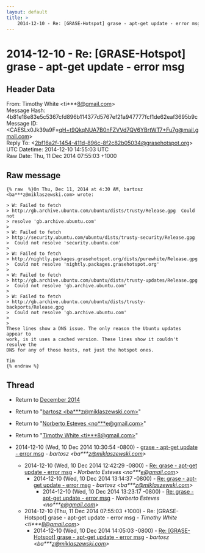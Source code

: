 ```yaml
---
layout: default
title: >
    2014-12-10 - Re: [GRASE-Hotspot] grase - apt-get update - error msg
---
```


# 2014-12-10 - Re: [GRASE-Hotspot] grase - apt-get update - error msg

## Header Data

From: Timothy White \<ti***8@gmail.com\><br>
Message Hash: 4b81e18e83e5c5367cfd896b114377d5767ef21a947777fcf1de62eaf3695b9c<br>
Message ID: \<CAESLx0Jk39a9F=qH+t9QkqNUA7B0nFZVVd7QV6YBrtWT7+Fu7g@mail.gmail.com\><br>
Reply To: \<2bf16a2f-1454-411d-896c-8f2c82b05034@grasehotspot.org\><br>
UTC Datetime: 2014-12-10 14:55:03 UTC<br>
Raw Date: Thu, 11 Dec 2014 07:55:03 +1000<br>

## Raw message

```
{% raw  %}On Thu, Dec 11, 2014 at 4:30 AM, bartosz <ba***z@miklaszewski.com> wrote:

> W: Failed to fetch
> http://gb.archive.ubuntu.com/ubuntu/dists/trusty/Release.gpg  Could not
> resolve 'gb.archive.ubuntu.com'
>
> W: Failed to fetch
> http://security.ubuntu.com/ubuntu/dists/trusty-security/Release.gpg
>  Could not resolve 'security.ubuntu.com'
>
> W: Failed to fetch
> http://nightly.packages.grasehotspot.org/dists/purewhite/Release.gpg
>  Could not resolve 'nightly.packages.grasehotspot.org'
>
> W: Failed to fetch
> http://gb.archive.ubuntu.com/ubuntu/dists/trusty-updates/Release.gpg
>  Could not resolve 'gb.archive.ubuntu.com'
>
> W: Failed to fetch
> http://gb.archive.ubuntu.com/ubuntu/dists/trusty-backports/Release.gpg
>  Could not resolve 'gb.archive.ubuntu.com'
>
>
These lines show a DNS issue. The only reason the Ubuntu updates appear to
work, is it uses a cached version. These lines show it couldn't resolve the
DNS for any of those hosts, not just the hotspot ones.

Tim
{% endraw %}
```

## Thread

+ Return to [December 2014](/archive/2014/12)

+ Return to "[bartosz <ba***z<span>@</span>miklaszewski.com>](/authors/ba___z_at_miklaszewski_com)"
+ Return to "[Norberto Esteves <no***e<span>@</span>gmail.com>](/authors/no___e_at_gmail_com)"
+ Return to "[Timothy White <ti***8<span>@</span>gmail.com>](/authors/ti___8_at_gmail_com)"

+ 2014-12-10 (Wed, 10 Dec 2014 10:30:54 -0800) - [grase - apt-get update - error msg](/archive/2014/12/18809d15cdab4b75a317370275083f376595c266a9d85890ecf8b5edd7758b18) - _bartosz \<ba***z@miklaszewski.com\>_
  + 2014-12-10 (Wed, 10 Dec 2014 12:42:29 -0800) - [Re: grase - apt-get update - error msg](/archive/2014/12/3357b01fda5ac275433d2ce6da4f8a906bfeb5e4a91433d216928198c7254066) - _Norberto Esteves \<no***e@gmail.com\>_
    + 2014-12-10 (Wed, 10 Dec 2014 13:14:37 -0800) - [Re: grase - apt-get update - error msg](/archive/2014/12/7a654bacaa4b7ca0b50ae03319f881ae72b2be9c94e5ec729a4565951d3c08b9) - _bartosz \<ba***z@miklaszewski.com\>_
      + 2014-12-10 (Wed, 10 Dec 2014 13:23:17 -0800) - [Re: grase - apt-get update - error msg](/archive/2014/12/5ec79248da844a770e14c4cd2df83ced046b50944951abf1e00287ec6eddd304) - _Norberto Esteves \<no***e@gmail.com\>_
  + 2014-12-10 (Thu, 11 Dec 2014 07:55:03 +1000) - Re: [GRASE-Hotspot] grase - apt-get update - error msg - _Timothy White \<ti***8@gmail.com\>_
    + 2014-12-10 (Wed, 10 Dec 2014 14:05:03 -0800) - [Re: [GRASE-Hotspot] grase - apt-get update - error msg](/archive/2014/12/765c133035dfce3ce28e158f2549956f0ea73b8a3db3c41e3fb88564404acb88) - _bartosz \<ba***z@miklaszewski.com\>_

